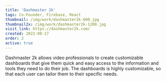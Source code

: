 ```yaml
---
title: 'Dashmaster 2k'
tags: Co-Founder, Firebase, React
thumbnail: /img/work/dashmaster2k-600.jpg
thumbnail2x: /img/work/dashmaster2k-1200.jpg
visit_link: https://dashmaster2k.com/
created: 2022-08-17
order: 2
active: true
---
```


Dashmaster 2k allows video professionals to create customizable dashboards that give them quick and easy access to the information and tools they need to do their job. The dashboards is highly customizable, so that each user can tailor them to their specific needs.
